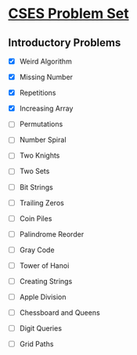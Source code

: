 # [CSES Problem Set](https://cses.fi/problemset/list/)
## Introductory Problems
- [x] Weird Algorithm
- [x] Missing Number
- [x] Repetitions
- [x] Increasing Array
- [ ] Permutations
- [ ] Number Spiral
- [ ] Two Knights
- [ ] Two Sets
- [ ] Bit Strings
- [ ] Trailing Zeros
- [ ] Coin Piles
- [ ] Palindrome Reorder
- [ ] Gray Code
- [ ] Tower of Hanoi
- [ ] Creating Strings
- [ ] Apple Division
- [ ] Chessboard and Queens
- [ ] Digit Queries
- [ ] Grid Paths

